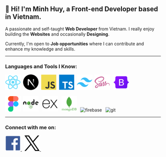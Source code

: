 ## 👋 Hi! I&apos;m Minh Huy, a Front-end Developer based in Vietnam.

A passionate and self-taught **Web Developer** from Vietnam. I really enjoy building the **Websites** and occasionally **Designing**.

Currently, I'm open to **Job opportunities** where I can contribute and enhance my knowledge and skills.

---

### **Languages and Tools I Know**:

<p align="left">
    <img src="https://raw.githubusercontent.com/devicons/devicon/master/icons/react/react-original.svg" alt="react" width="50" height="50"/>&nbsp;
<img src="https://raw.githubusercontent.com/devicons/devicon/master/icons/nextjs/nextjs-original.svg" alt="react" width="50" height="50"/>&nbsp;
  <img src="https://raw.githubusercontent.com/devicons/devicon/master/icons/javascript/javascript-original.svg" alt="javascript" width="50" height="50"/>&nbsp;
    <img src="https://raw.githubusercontent.com/devicons/devicon/master/icons/typescript/typescript-original.svg" alt="javascript" width="50" height="50"/>&nbsp;
    <img src="https://raw.githubusercontent.com/devicons/devicon/master/icons/tailwindcss/tailwindcss-original.svg" alt="sass" width="50" height="50"/>&nbsp;
    <img src="https://raw.githubusercontent.com/devicons/devicon/master/icons/sass/sass-original.svg" alt="sass" width="50" height="50"/> &nbsp;
    <img src="https://raw.githubusercontent.com/devicons/devicon/master/icons/bootstrap/bootstrap-original.svg" alt="bootstrap" width="50" height="50"/>

  <br>
  <br>
  <img src="https://raw.githubusercontent.com/devicons/devicon/master/icons/figma/figma-original.svg" alt="figma" width="50" height="50"/>&nbsp;
    <img src="https://raw.githubusercontent.com/devicons/devicon/master/icons/nodejs/nodejs-original-wordmark.svg" alt="nodejs" width="50" height="50"/> &nbsp;
    <img src="https://raw.githubusercontent.com/devicons/devicon/master/icons/express/express-original.svg" alt="express" width="50" height="50" style="fill: #026e00"/> &nbsp;
    <img src="https://raw.githubusercontent.com/devicons/devicon/master/icons/mongodb/mongodb-plain-wordmark.svg" alt="mongodb" width="50" height="50"/> &nbsp;
    <img src="https://www.vectorlogo.zone/logos/firebase/firebase-icon.svg" alt="firebase" width="50" height="50"/> &nbsp;
    <img src="https://www.vectorlogo.zone/logos/git-scm/git-scm-icon.svg" alt="git" width="50" height="50"/>  
</p>

---

### **Connect with me on**:

<a href="https://fb.com/minhhhhuy" target="_blank" rel="noreferrer">
  <img src="https://raw.githubusercontent.com/devicons/devicon/master/icons/facebook/facebook-original.svg" alt="mongodb" width="50" height="50"/> 
</a>&nbsp;

<a href="https://x.com/MienhHuy" target="_blank" rel="noreferrer">
  <img src="https://raw.githubusercontent.com/devicons/devicon/master/icons/twitter/twitter-original.svg" alt="mongodb" width="50" height="50"/> 
</a>&nbsp;

</p>
